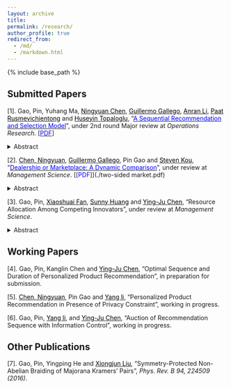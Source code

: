 ```yaml
---
layout: archive
title: 
permalink: /research/
author_profile: true
redirect_from:
  - /md/
  - /markdown.html
---
```


{% include base_path %}
## Submitted Papers



[1]. Gao, Pin, Yuhang Ma, [<span style="color:black">Ningyuan Chen</span>](http://individual.utoronto.ca/ningyuanchen/), [<span style="color:black">Guillermo Gallego</span>](https://ieda.ust.hk/dfaculty/ggallego/), [<span style="color:black">Anran Li</span>](https://www.lse.ac.uk/management/people/academic-staff/ali), [<span style="color:black">Paat Rusmevichientong</span>](http://faculty.marshall.usc.edu/Paat-Rusmevichientong/) and [<span style="color:black">Huseyin Topaloglu</span>](https://people.orie.cornell.edu/huseyin/), “[<span style="color:blue">A Sequential Recommendation and Selection Model</span>](https://www.researchgate.net/publication/336054655_A_Sequential_Recommendation_and_Selection_Model)”, under 2nd round Major review at *Operations Research*. [[<span style="color:blue">PDF</span>]](./SMNL.pdf)
<details>
<summary>Abstract</summary><sub>
We propose a sequential recommendation-selection model where a seller recommends sets of products to consumers over multiple stages. consumers are heterogeneous in the patience levels, characterized by a certain number of stages that a consumer is willing to go through when making a purchase. Consumers view the products stage by stage. If a consumer can find a satisfactory product before exhausting her patience, she will purchase the product and leave the system immediately. Otherwise, the consumer stays till the last stage within her patience level but ends up without purchasing. The seller’s objective is to maximize his expected overall revenue by optimizing the recommendation sequence or the products’ prices. We note that the seller can learn the consumers’ patience levels as well as their utilities through the recommendation process, and thus can adjust his future recommendations accordingly. However, a static sequential recommendation strategy would suffice. Therefore, we derive a set of results: 1) For the pure recommendation order problem, the optimal solution possesses a sequential revenue-ordered property, which can be efficiently discovered by dynamic programming. We also find that a crude heuristic – only offering one set of products at a single stage – will earn a tight 50% of the optimal revenue. 2) In the single-leg dynamic capacity control problem, the optimal recommendations admit an inclusion property. 3) The optimal pricing policy under a fixed recommendation order is unique, which can be efficiently found by a binary search. 4) However, the joint recommendation and pricing problem is NP-hard, while recommending all products only at a single stage and optimizing their prices accordingly will earn a tight 88% of the optimal revenue.</sub>
</details>

[2]. [<span style="color:black">Chen, Ningyuan</span>](http://individual.utoronto.ca/ningyuanchen/), [<span style="color:black">Guillermo Gallego</span>](https://ieda.ust.hk/dfaculty/ggallego/), Pin Gao and [<span style="color:black">Steven Kou</span>](https://www.bu.edu/questrom/profile/steven-kou/), “[<span style="color:blue">Dealership or Marketplace: A Dynamic Comparison</span>](https://www.researchgate.net/publication/336906849_Dealership_or_Marketplace_A_Dynamic_Comparison)”, under review at *Management Science*. [[<span style="color:blue">PDF</span>]](./two-sided market.pdf)
<details>
<summary>Abstract</summary><sub>
We consider two business models for a two-sided economy under uncertainty: dealership and marketplace. Although both business models can bridge the gap between demand and supply, it is not clear which model is better for the firm or for the consumers. We show that while the two models differ substantially in pricing power, inventory risk, fee structure, and fulfillment time, both models share several important features, with the revenues to the firm from the two models converging when the markets are thick. We also show that for thick markets there is a one-to-one mapping between their corresponding optimal policies. We provide guidelines and insights as to which business model is preferable under different conditions when the markets are not thick.</sub>
</details>

[3]. Gao, Pin, [<span style="color:black">Xiaoshuai Fan</span>](http://xfanaf.student.ust.hk/), [<span style="color:black">Sunny Huang</span>](https://sites.google.com/site/sunnyelan/) and [<span style="color:black">Ying-Ju Chen</span>](https://imchen.people.ust.hk/), “Resource Allocation Among Competing Innovators”, under review at *Management Science*.
<details>
<summary>Abstract</summary><sub>
Many innovative products are designed to satisfy the demand of specific target consumers, and thus innovators with new products will inevitably compete with each other in the post-innovation market. We investigate how should a profit-maximizing principal properly allocates her limited resources to support the innovations of multiple potentially competing innovators. We find that as the available resources increase, the number of agents receiving resources may first increase and then decrease. This interesting nonmonotone pattern is driven by a trade-off between the risk of innovation failure and rent dissipation due to competition. The results are robust to incorporating an endogenous profit-sharing rule and costly resources. Using the framework, we also analyze a nonprofit principal seeking to maximize the total number of successful innovations, the probability of at least one innovator succeeding, consumer surplus, and total social welfare.</sub>
</details>

## Working Papers

[4]. Gao, Pin, Kanglin Chen and [<span style="color:black">Ying-Ju Chen</span>](https://imchen.people.ust.hk/), “Optimal Sequence and Duration of Personalized Product Recommendation”, in preparation for submission.

[5]. [<span style="color:black">Chen, Ningyuan</span>](http://individual.utoronto.ca/ningyuanchen/), Pin Gao and [<span style="color:black">Yang li</span>](https://www.bschool.cuhk.edu.hk/staff/li-yang/), “Personalized Product Recommendation in Presence of Privacy Constraint”, working in progress.

[6]. Gao, Pin, [<span style="color:black">Yang li</span>](https://www.bschool.cuhk.edu.hk/staff/li-yang/), and [<span style="color:black">Ying-Ju Chen</span>](https://imchen.people.ust.hk/), “Auction of Recommendation Sequence with Information Control”, working in progress.

## Other Publications

[7]. Gao, Pin, Yingping He and [<span style="color:black">Xiongjun Liu</span>](https://icqm.pku.edu.cn/yw/directory/faculty/237465.htm), “Symmetry-Protected Non-Abelian Braiding of Majorana Kramers’ Pairs”, *Phys. Rev. B 94, 224509 (2016)*.
